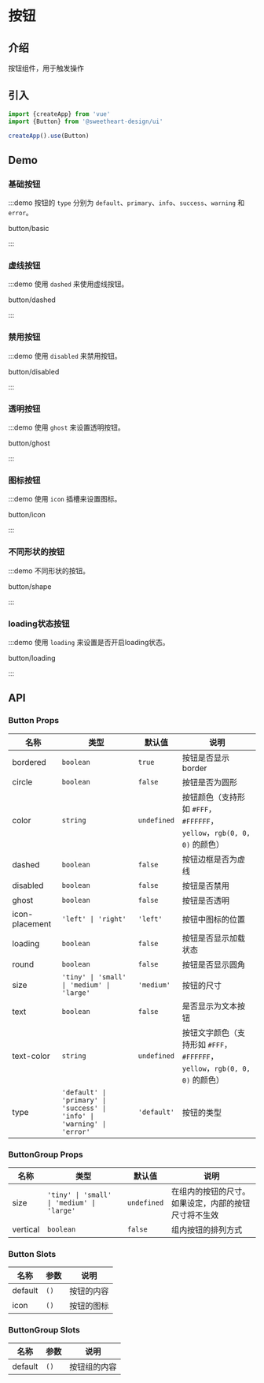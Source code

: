 # 按钮

## 介绍

按钮组件，用于触发操作

## 引入

```js
import {createApp} from 'vue'
import {Button} from '@sweetheart-design/ui'

createApp().use(Button)
```

## Demo

### 基础按钮

:::demo 按钮的 `type` 分别为 `default`、`primary`、`info`、`success`、`warning` 和 `error`。

button/basic

:::

### 虚线按钮

:::demo 使用 `dashed` 来使用虚线按钮。

button/dashed

:::

### 禁用按钮

:::demo 使用 `disabled` 来禁用按钮。

button/disabled

:::

### 透明按钮

:::demo 使用 `ghost` 来设置透明按钮。

button/ghost

:::

### 图标按钮

:::demo 使用 `icon` 插槽来设置图标。

button/icon

:::

### 不同形状的按钮

:::demo 不同形状的按钮。

button/shape

:::

### loading状态按钮

:::demo 使用 `loading` 来设置是否开启loading状态。

button/loading

:::

## API

### Button Props

| 名称 | 类型 | 默认值 | 说明 |
| --- | --- | --- | --- |
| bordered | `boolean` | `true` | 按钮是否显示 border |
| circle | `boolean` | `false` | 按钮是否为圆形 |
| color | `string` | `undefined` | 按钮颜色（支持形如 `#FFF`， `#FFFFFF`， `yellow`，`rgb(0, 0, 0)` 的颜色） |
| dashed | `boolean` | `false` | 按钮边框是否为虚线 |
| disabled | `boolean` | `false` | 按钮是否禁用 |
| ghost | `boolean` | `false` | 按钮是否透明 |
| icon-placement | `'left' \| 'right'` | `'left'` | 按钮中图标的位置 |
| loading | `boolean` | `false` | 按钮是否显示加载状态 |
| round | `boolean` | `false` | 按钮是否显示圆角 |
| size | `'tiny' \| 'small' \| 'medium' \| 'large'` | `'medium'` | 按钮的尺寸 |
| text | `boolean` | `false` | 是否显示为文本按钮 |
| text-color | `string` | `undefined` | 按钮文字颜色（支持形如 `#FFF`， `#FFFFFF`， `yellow`，`rgb(0, 0, 0)` 的颜色） |
| type | `'default' \| 'primary' \| 'success' \| 'info' \| 'warning' \| 'error'` | `'default'` | 按钮的类型 |

### ButtonGroup Props

| 名称 | 类型 | 默认值 | 说明 |
| --- | --- | --- | --- |
| size | `'tiny' \| 'small' \| 'medium' \| 'large'` | `undefined` | 在组内的按钮的尺寸。如果设定，内部的按钮尺寸将不生效 |
| vertical | `boolean` | `false` | 组内按钮的排列方式 |

### Button Slots

| 名称    | 参数 | 说明       |
| ------- | ---- | ---------- |
| default | `()` | 按钮的内容 |
| icon    | `()` | 按钮的图标 |

### ButtonGroup Slots

| 名称    | 参数 | 说明         |
| ------- | ---- | ------------ |
| default | `()` | 按钮组的内容 |
